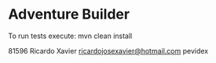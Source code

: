 # Adventure Builder

To run tests execute: mvn clean install

81596 Ricardo Xavier ricardojosexavier@hotmail.com pevidex 
 
